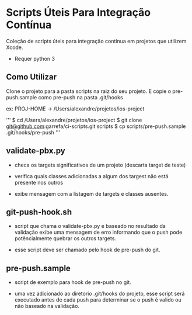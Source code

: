 # Scripts Úteis Para Integração Contínua

Coleção de scripts úteis para integração contínua em projetos que utilizem Xcode.

* Requer python 3

## Como Utilizar

Clone o projeto para a pasta scripts na raiz do seu projeto.
E copie o pre-push.sample como pre-push na pasta .git/hooks

ex: PROJ-HOME -> /Users/alexandre/projetos/ios-project

'''
$ cd  /Users/alexandre/projetos/ios-project
$ git clone git@github.com:garrefa/ci-scripts.git scripts
$ cp scripts/pre-push.sample .git/hooks/pre-push
'''

## validate-pbx.py

- checa os targets significativos de um projeto (descarta target de teste)

- verifica quais classes adicionadas a algum dos targest não está presente nos outros

- exibe mensagem com a listagem de targets e classes ausentes.

## git-push-hook.sh

- script que chama o validate-pbx.py e baseado no resultado da validação exibe uma
mensagem de erro informando que o push pode potêncialmente quebrar os outros targets.

- esse script deve ser chamado pelo hook de pre-push do git.

## pre-push.sample

- script de exemplo para hook de pre-push no git.

- uma vez adicionado ao diretorio .git/hooks do projeto, esse script será executado
antes de cada push para determinar se o push é valido ou não baseado na validação.
